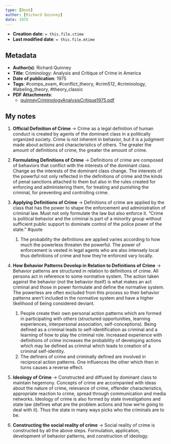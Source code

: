 ```yaml
---
type: [Book]
author: [Richard Quinney]
date: 1975
---
```


* **Creation date**: `= this.file.ctime`
* **Last modified date**: `= this.file.mtime`

## Metadata

* **Author(s)**: Richard Quinney
* **Title**: Criminology: Analysis and Critique of Crime in America
* **Date of publication**: 1975
* **Tags**: #comps_exam, #conflict_theory, #crim512, #criminology, #labeling_theory, #theory_classic
* **PDF Attachments**:
  * [quinneyCriminologyAnalysisCritique1975.pdf](zotero://open-pdf/library/items/HSTEHXJY)

## My notes

1. **Official Definition of Crime** -> Crime as a legal definition of human conduct is created by agents of the dominant class in a politically organized society. Crime is not inherent in behavior, but it is a judgment made about actions and characteristics of others. The greater the amount of definitions of crime, the greater the amount of crime.

2. **Formulating Definitions of Crime** -> Definitions of crime are composed of behaviors that conflict with the interests of the dominant class. Change as the interests of the dominant class change. The interests of the powerful not only reflected in the definitions of crime and the kinds of penal sanctions attached to them but also in the rules created for enforcing and administering them, for treating and punishing the criminal, for preventing and controlling crime.

3. **Applying Definitions of Crime** -> Definitions of crime are applied by the class that has the power to shape the enforcement and administration of criminal law. Must not only formulate the law but also enforce it. “Crime is political behavior and the criminal is part of a minority group without sufficient public support to dominate control of the police power of the state.” #quote 
	1. The probability the definitions are applied varies according to how much the powerless threaten the powerful. The power of enforcement is vested in legal agents who are also intensely local thus definitions of crime and how they’re enforced vary locally.

4. **How Behavior Patterns Develop in Relation to Definitions of Crime** -> Behavior patterns are structured in relation to definitions of crime. All persons act in reference to some normative system. The action taken against the behavior (not the behavior itself) is what makes an act criminal and those in power formulate and define the normative system. The powerless are often excluded from this process so their behavior patterns aren’t included in the normative system and have a higher likelihood of being considered deviant.
	1. People create their own personal action patterns which are formed in participating with others (structured opportunities, learning experiences, interpersonal association, self-conceptions). Being defined as a criminal leads to self-identification as criminal and a learning of how to play the criminal role. Increased experience with definitions of crime increases the probability of developing actions which may be defined as criminal which leads to creation of a criminal self-identity.
	2. The definers of crime and criminally defined are involved in reciprocal action patterns. One influences the other which then in turns causes a reverse effect.

5. **Ideology of Crime** -> Constructed and diffused by dominant class to maintain hegemony. Concepts of crime are accompanied with ideas about the nature of crime, relevance of crime, offender characteristics, appropriate reaction to crime, spread through communication and media networks. Ideology of crime is also formed by state investigations and state law (defines what are the problem actions and how we’re going to deal with it). Thus the state in many ways picks who the criminals are to be.

6. **Constructing the social reality of crime** -> Social reality of crime is constructed by all the above steps. Formulation, application, development of behavior patterns, and construction of ideology.